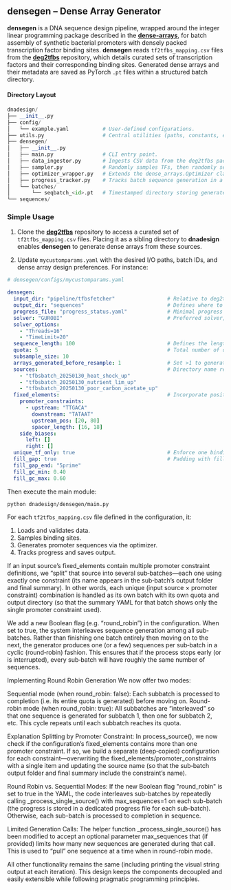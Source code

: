 ## densegen – Dense Array Generator

**densegen** is a DNA sequence design pipeline, wrapped around the integer linear programming package described in the [**dense-arrays**](https://github.com/e-south/dense-arrays), for batch assembly of synthetic bacterial promoters with densely packed transcription factor binding sites. **densegen** reads ```tf2tfbs_mapping.csv``` files from the [**deg2tfbs**](https://github.com/e-south/deg2tfbs/tree/main) repository, which details curated sets of transcription factors and their corresponding binding sites. Generated dense arrays and their metadata are saved as PyTorch `.pt` files within a structured batch directory.

#### Directory Layout

```python
dnadesign/
├── __init__.py               
├── config/
│   └── example.yaml           # User-defined configurations.
├── utils.py                   # Central utilities (paths, constants, etc.).
├── densegen/
│   ├── __init__.py            
│   ├── main.py                # CLI entry point.
│   ├── data_ingestor.py       # Ingests CSV data from the deg2tfbs package.
│   ├── sampler.py             # Randomly samples TFs, then randomly selects a binding site from each.
│   ├── optimizer_wrapper.py   # Extends the dense_arrays.Optimizer class.
│   ├── progress_tracker.py    # Tracks batch sequence generation in a YAML file.
│   └── batches/
│       └── seqbatch_<id>.pt   # Timestamped directory storing generated sequences.
└── sequences/                  
```

### Simple Usage

1. Clone the [**deg2tfbs**](https://github.com/e-south/deg2tfbs) repository to access a curated set of ```tf2tfbs_mapping.csv``` files. Placing it as a sibling directory to **dnadesign** enables **densegen** to generate dense arrays from these sources.

2. Update ```mycustomparams.yaml``` with the desired I/O paths, batch IDs, and dense array design preferences. For instance:

```yaml
# densegen/configs/mycustomparams.yaml

densegen:
  input_dir: "pipeline/tfbsfetcher"                 # Relative to deg2tfbs package root.
  output_dir: "sequences"                           # Defines where to save outputs.
  progress_file: "progress_status.yaml"             # Minimal progress tracker file.
  solver: "GUROBI"                                  # Preferred solver; falls back to CBC if necessary.
  solver_options:
    - "Threads=16"
    - "TimeLimit=20"
  sequence_length: 100                              # Defines the length of each dense array.
  quota: 5                                          # Total number of dense arrays to generate.
  subsample_size: 10
  arrays_generated_before_resample: 1               # Set >1 to generate multiple arrays per TF-TFBS sample before resampling.
  sources:                                          # Directory name references for data in deg2tfbs. 
    - "tfbsbatch_20250130_heat_shock_up"
    - "tfbsbatch_20250130_nutrient_lim_up"
    - "tfbsbatch_20250130_poor_carbon_acetate_up"
  fixed_elements:                                   # Incorporate positional constraints into solutions.
    promoter_constraints:
      - upstream: "TTGACA"
        downstream: "TATAAT"
        upstream_pos: [20, 80]
        spacer_length: [16, 18]
    side_biases:
      left: []
      right: []
  unique_tf_only: true                              # Enforce one binding site per TF per sequence.
  fill_gap: true                                    # Padding with filler sequences to match the desired length.
  fill_gap_end: "5prime"     
  fill_gc_min: 0.40
  fill_gc_max: 0.60
```

Then execute the main module:

```bash
python dnadesign/densegen/main.py
```

For each ```tf2tfbs_mapping.csv``` file defined in the configuration, it:
1. Loads and validates data.
2. Samples binding sites.
3.  Generates promoter sequences via the optimizer.
4.  Tracks progress and saves output.




If an input source’s fixed_elements contain multiple promoter constraint definitions, we “split” that source into several sub‐batches—each one using exactly one constraint (its name appears in the sub‐batch’s output folder and final summary). In other words, each unique (input source × promoter constraint) combination is handled as its own batch with its own quota and output directory (so that the summary YAML for that batch shows only the single promoter constraint used).

We add a new Boolean flag (e.g. “round_robin”) in the configuration. When set to true, the system interleaves sequence generation among all sub‐batches. Rather than finishing one batch entirely then moving on to the next, the generator produces one (or a few) sequences per sub‐batch in a cyclic (round‐robin) fashion. This ensures that if the process stops early (or is interrupted), every sub‐batch will have roughly the same number of sequences.

Implementing Round Robin Generation
We now offer two modes:

Sequential mode (when round_robin: false): Each subbatch is processed to completion (i.e. its entire quota is generated) before moving on.
Round-robin mode (when round_robin: true): All subbatches are “interleaved” so that one sequence is generated for subbatch 1, then one for subbatch 2, etc. This cycle repeats until each subbatch reaches its quota.

Explanation
Splitting by Promoter Constraint:
In process_source(), we now check if the configuration’s fixed_elements contains more than one promoter constraint. If so, we build a separate (deep‐copied) configuration for each constraint—overwriting the fixed_elements/promoter_constraints with a single item and updating the source name (so that the sub‐batch output folder and final summary include the constraint’s name).

Round Robin vs. Sequential Modes:
If the new Boolean flag "round_robin" is set to true in the YAML, the code interleaves sub-batches by repeatedly calling _process_single_source() with max_sequences=1 on each sub-batch (the progress is stored in a dedicated progress file for each sub-batch). Otherwise, each sub-batch is processed to completion in sequence.

Limited Generation Calls:
The helper function _process_single_source() has been modified to accept an optional parameter max_sequences that (if provided) limits how many new sequences are generated during that call. This is used to “pull” one sequence at a time when in round-robin mode.

All other functionality remains the same (including printing the visual string output at each iteration). This design keeps the components decoupled and easily extensible while following pragmatic programming principles.